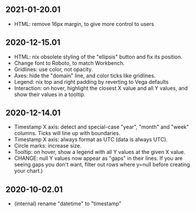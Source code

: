 2021-01-20.01
-------------

* HTML: remove 16px margin, to give more control to users

2020-12-15.01
-------------

* HTML: nix obsolete styling of the "ellipsis" button and fix its position.
* Change font to Roboto, to match Workbench.
* Gridlines: use color, not opacity.
* Axes: hide the "domain" line, and color ticks like gridlines.
* Legend: nix top and right padding by reverting to Vega defaults
* Interaction: on hover, highlight the closest X value and all Y values, and
  show their values in a tooltip.

2020-12-14.01
-------------

* Timestamp X axis: detect and special-case "year", "month" and "week" columns.
  Ticks will line up with boundaries.
* Timestamp X axis: always format as UTC (data is always UTC).
* Circle marks: increase size.
* Tooltip: on hover, show a legend with all Y values at the given X value.
* CHANGE: null Y values now appear as "gaps" in their lines. If you are seeing
  gaps you don't want, filter out rows where y=null before creating your
  chart.)

2020-10-02.01
-------------

* (internal) rename "datetime" to "timestamp"
